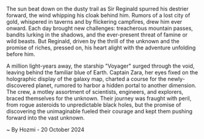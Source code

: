 
The sun beat down on the dusty trail as Sir Reginald spurred his destrier forward, the wind whipping his cloak behind him. Rumors of a lost city of gold, whispered in taverns and by flickering campfires, drew him ever onward.  Each day brought new challenges: treacherous mountain passes, bandits lurking in the shadows, and the ever-present threat of famine or wild beasts. But Reginald, driven by the thrill of the unknown and the promise of riches, pressed on, his heart alight with the adventure unfolding before him.

A million light-years away, the starship "Voyager" surged through the void, leaving behind the familiar blue of Earth.  Captain Zara, her eyes fixed on the holographic display of the galaxy map, charted a course for the newly-discovered planet, rumored to harbor a hidden portal to another dimension.  The crew, a motley assortment of scientists, engineers, and explorers, braced themselves for the unknown.  Their journey was fraught with peril, from rogue asteroids to unpredictable black holes, but the promise of discovering the unimaginable fueled their courage and kept them pushing forward into the vast unknown.  

~ By Hozmi - 20 October 2024
